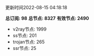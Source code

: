 更新时间2022-08-15 04:18:18

**总订阅: 98**
**总节点: 8327**
**有效节点: 2490**
- v2ray节点: 1999
- ss节点: 201
- trojan节点: 265
- ssr节点: 25

